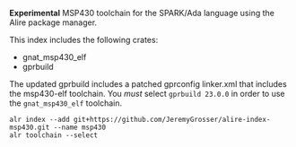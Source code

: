 __Experimental__ MSP430 toolchain for the SPARK/Ada language using the Alire package manager.

This index includes the following crates:
 - gnat_msp430_elf
 - gprbuild

The updated gprbuild includes a patched gprconfig linker.xml that includes the msp430-elf toolchain. You *must* select `gprbuild 23.0.0` in order to use the `gnat_msp430_elf` toolchain.

```
alr index --add git+https://github.com/JeremyGrosser/alire-index-msp430.git --name msp430
alr toolchain --select
```
